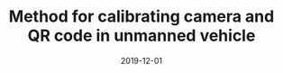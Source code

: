 ---
title: "Method for calibrating camera and QR code in unmanned vehicle"
date: 2019-12-01
publishDate: 2019-12-01T06:16:02.002697Z
authors: ["Junlong Huang", "Jinhao He", "Hui Cheng"]
publication_types: ["8"]
#abstract: " The invention relates to a method for calibrating a camera and a two-dimensional code in an unmanned vehicle. The method comprises the following steps of: S1, constructing the unmanned vehicle, carrying the camera and the two-dimensional code, and installing a plurality of special mark points for an optirack capture system around the camera and the two-dimensional code; S2, acquiring a pose of a rigid body constructed by means of the plurality of mark points around the two-dimensional code in the unmanned vehicle in a scene and a pose of a rigid body constructed by means of the plurality of mark points around the camera in the unmanned vehicle by using the optirack capture system; S3, recognizing the two-dimensional code in the unmanned vehicle through utilizing the camera in the scene, and acquiring a pose of the two-dimensional code in a coordinate system of the camera in the scene; S4, acquiring a pose of the center position of the two-dimensional code in the scene under the cameracoordinate system by means of the camera in the unmanned vehicle; S5, calculating a relative pose between the two-dimensional code in the unmanned vehicle and the rigid body constructed by means of the plurality of mark points around the two-dimensional code, and a relative pose between the camera and the rigid body constructed by means of the plurality of mark points around the camera; S6, and calculating a relative pose between the camera and the two-dimensional code in the unmanned vehicle by using the existing data to obtain a calibration result. The method provides a high-precision calibration result."
featured: false
publication: "CN201911267976"
tags: []
doi: ""

#### Results
# image:
#   placement: 1
#   caption: "Photo by [Jinhao He]()"
#   focal_point: "Smart"
#   preview_only: false
#   alt_text: framework


---